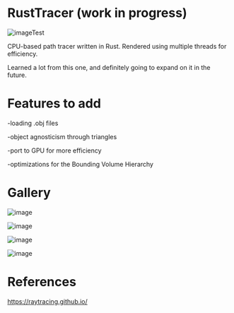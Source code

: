 # RustTracer (work in progress)
![imageTest](https://user-images.githubusercontent.com/55766890/192128747-5c90cfda-a701-4f32-8e55-a0628961752d.png)

CPU-based path tracer written in Rust. Rendered using multiple threads for efficiency.

Learned a lot from this one, and definitely going to expand on it in the future.

# Features to add

-loading .obj files

-object agnosticism through triangles

-port to GPU for more efficiency

-optimizations for the Bounding Volume Hierarchy

# Gallery

![image](https://user-images.githubusercontent.com/55766890/192126056-7bd12d31-762f-4fac-9085-d714a8a77d48.png)

![image](https://user-images.githubusercontent.com/55766890/192128737-7b9a8112-9bcd-4364-aea1-fcccc9b72a62.png)

![image](https://user-images.githubusercontent.com/55766890/192128741-67a9b5cb-920b-4ce1-8ea6-2ad5c5f92a2a.png)

![image](https://user-images.githubusercontent.com/55766890/192128771-1e8c2f72-1fb8-4f57-8858-7ae44731ade7.png)

# References

https://raytracing.github.io/
